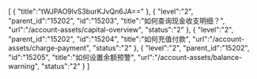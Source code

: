 [
	{
		"title":"tWJPAO9lvS3burKJvQn6JA=="
	},
	{
		"level":"2",
		"parent_id":"15202",
		"id":"15203",
		"title":"如何查询现金收支明细？",
		"url":"/account-assets/capital-overview",
		"status":"2"
	},
	{
		"level":"2",
		"parent_id":"15202",
		"id":"15204",
		"title":"如何充值付款",
		"url":"/account-assets/charge-payment",
		"status":"2"
	},
	{
		"level":"2",
		"parent_id":"15202",
		"id":"15205",
		"title":"如何设置余额预警",
		"url":"/account-assets/balance-warning",
		"status":"2"
	}
]